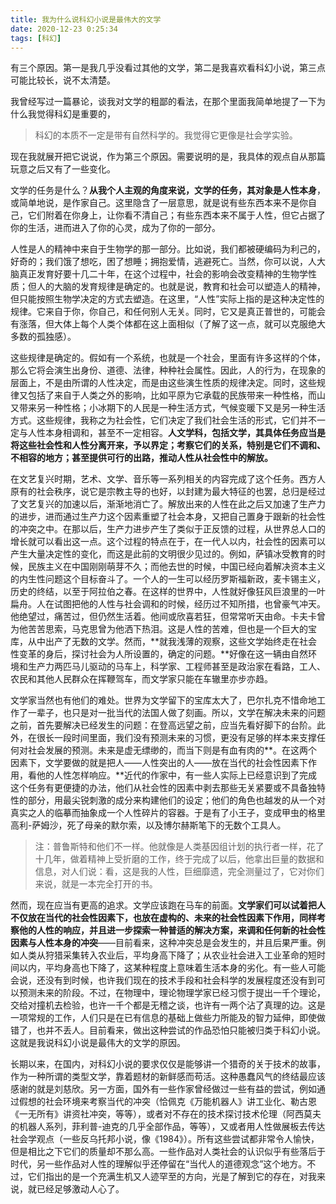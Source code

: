 ```yaml
---
title: 我为什么说科幻小说是最伟大的文学
date: 2020-12-23 0:25:34
tags: [科幻]
---
```


有三个原因。第一是我几乎没看过其他的文学，第二是我喜欢看科幻小说，第三点可能比较长，说不太清楚。

<!--more-->

我曾经写过一篇暴论，谈我对文学的粗鄙的看法，在那个里面我简单地提了一下为什么我觉得科幻是重要的，

> 科幻的本质不一定是带有自然科学的。我觉得它更像是社会学实验。

现在我就展开把它说说，作为第三个原因。需要说明的是，我具体的观点自从那篇玩意之后又有了一些变化。

文学的任务是什么？**从我个人主观的角度来说，文学的任务，其对象是人性本身**，或简单地说，是作家自己。这里隐含了一层意思，就是说有些东西本来不是你自己，它们附着在你身上，让你看不清自己；有些东西本来不属于人性，但它占据了你的生活，进而进入了你的心灵，成为了你的一部分。

人性是人的精神中来自于生物学的那一部分。比如说，我们都被硬编码为利己的，好奇的；我们饿了想吃，困了想睡；拥抱爱情，逃避死亡。当然，你可以说，人大脑真正发育好要十几二十年，在这个过程中，社会的影响会改变精神的生物学性质；但人的大脑的发育规律是确定的。也就是说，教育和社会可以塑造人的精神，但只能按照生物学决定的方式去塑造。在这里，“人性”实际上指的是这种决定性的规律。它来自于你，你自己，和任何别人无关。同时，它又是真正普世的，可能会有涨落，但大体上每个人类个体都在这上面相似（了解了这一点，就可以克服绝大多数的孤独感）。

这些规律是确定的。假如有一个系统，也就是一个社会，里面有许多这样的个体，那么它将会演生出身份、道德、法律，种种社会属性。因此，人的行为，在现象的层面上，不是由所谓的人性决定，而是由这些演生性质的规律决定。同时，这些规律又包括了来自于人类之外的影响，比如平原为它承载的民族带来一种性格，而山又带来另一种性格；小冰期下的人民是一种生活方式，气候变暖下又是另一种生活方式。这些规律，我称之为社会性，它们决定了我们社会生活的形式，它们并不一定与人性本身相调和，甚至不一定相容。**人文学科，包括文学，其具体任务应当是将这些社会性和人性分离开来，予以界定；考察它们的关系，特别是它们不调和、不相容的地方；甚至提供可行的出路，推动人性从社会性中的解放。**

在文艺复兴时期，艺术、文学、音乐等一系列相关的内容完成了这个任务。西方人原有的社会秩序，说它是宗教主导的也好，以封建为最大特征的也罢，总归是经过了文艺复兴的加速以后，渐渐地消亡了。解放出来的人性在此之后又加速了生产力的进步，进而通过生产力这个因素重塑了社会本身，又把自己置身于跟新的社会性的冲突之中。在那以后，生产力进步产生了类似于正反馈的过程，从世界总人口的增长就可以看出这一点。这个过程的特点在于，在一代人以内，社会性的因素可以产生大量决定性的变化，而这是此前的文明很少见过的。例如，萨镇冰受教育的时候，民族主义在中国刚刚萌芽不久；而他去世的时候，中国已经向着解决资本主义的内生性问题这个目标奋斗了。一个人的一生可以经历罗斯福新政，麦卡锡主义，历史的终结，以至于阿拉伯之春。在这样的世界中，人性就好像狂风巨浪里的一叶扁舟。人在试图把他的人性与社会调和的时候，经历过不知所措，也曾豪气冲天。他绝望过，痛苦过，但仍然生活着。他间或欣喜若狂，但常常听天由命。卡夫卡曾为他苦苦思索，马克思曾为他洒下热泪。这是人性的苦难，但也是一个巨大的宝库，从中出产了无数的文学。然而，**就我浅薄的观察，这些文学始终走在社会性变革的身后，探讨社会为人所设置的，确定的问题。**好像在这一辆由自然环境和生产力两匹马儿驱动的马车上，科学家、工程师甚至是政治家在看路，工人、农民和其他人民群众在挥鞭驾车，而文学家只能在车辙里亦步亦趋。

文学家当然也有他们的难处。世界为文学留下的宝库太大了，巴尔扎克不惜命地工作了一辈子，也只是对一批当代的法国人做了刻画。所以，文学在解决未来的问题之前，首先要解决已经发生的问题：在登高远望之前，应当先看好脚下的台阶。此外，在很长一段时间里面，我们没有预测未来的习惯，更没有足够的样本来支撑任何对社会发展的预测。未来是虚无缥缈的，而当下则是有血有肉的**。在这两个因素下，文学要做的就是把人——人性突出的人——放在当代的社会性因素下作用，看他的人性怎样响应。**近代的作家中，有一些人实际上已经意识到了完成这个任务有更便捷的办法，他们从社会性的因素中剥去那些无关紧要或不具备独特性的部分，用最尖锐刺激的成分来构建他们的设定；他们的角色也越发的从一个对真实之人的临摹而抽象成一个人性碎片的容器。于是有了小王子，变成甲虫的格里高利-萨姆沙，死了母亲的默尔索，以及博尔赫斯笔下的无数个工具人。

> 注：普鲁斯特和他们不一样。他就像是人类基因组计划的执行者一样，花了十几年，做着精神上受折磨的工作，终于完成了以后，他拿出巨量的数据和信息，对人们说：看，这是我的人性，巨细靡遗，完全测量过了，它对你们来说，就是一本完全打开的书。

然而，现在应当有更高的追求。文学应该跑在马车的前面。**文学家们可以试着把人不仅放在当代的社会性因素下，也放在虚构的、未来的社会性因素下作用，同样考察他的人性的响应，并且进一步探索一种普适的解决方案，来调和任何新的社会性因素与人性本身的冲突**——目前看来，这种冲突总是会发生的，并且后果严重。例如人类从狩猎采集转入农业后，平均身高下降了；从农业社会进入工业革命的短时间以内，平均身高也下降了，这某种程度上意味着生活本身的劣化。有一些人可能会说，还没有到时候，也许我们现在的技术手段和社会科学的发展程度还没有到可以预测未来的阶段。不过，在物理中，理论物理学家已经习惯于提出一千个理论，交给对撞机去检验，也许一千个都是无稽之谈，也许有一两个沾了真理的边。这是一项常规的工作，人们只是在已有信息的基础上做些力所能及的智力延伸，即使做错了，也并不丢人。目前看来，做出这种尝试的作品恐怕只能被归类于科幻小说。这就是我说科幻小说是最伟大的文学的原因。

长期以来，在国内，对科幻小说的要求仅仅是能够讲一个猎奇的关于技术的故事，作为一种所谓的类型文学，靠着题材的新鲜感而苟活。这种愚蠢风气的终结最应该感谢的就是刘慈欣。另一方面，国外有一些作家曾经做过一些有益的尝试，例如通过假想的社会环境来考察当代的冲突（恰佩克《万能机器人》讲工业化、勒古恩《一无所有》讲资社冲突，等等），或者对不存在的技术探讨技术伦理（阿西莫夫的机器人系列，菲利普-迪克的几乎全部作品，等等），又或者用人性做展板去传达社会学观点（一些反乌托邦小说，像《1984》）。所有这些尝试都非常令人愉快，但是相比之下它们的质量却不那么高。一些作品对人类社会的认识似乎有些落后于时代，另一些作品对人性的理解似乎还停留在“当代人的道德观念”这个地方。不过，它们指出的是一个充满生机又人迹罕至的方向，光是了解到它的存在，对我来说，就已经足够激动人心了。